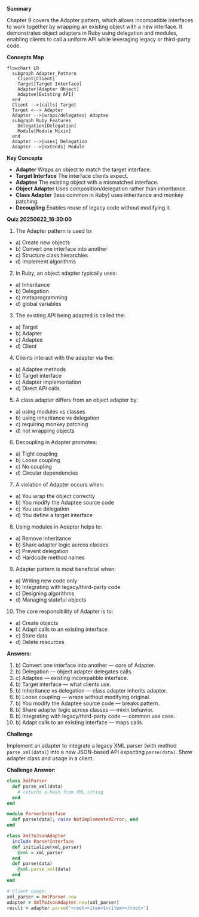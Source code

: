 **Summary**

Chapter 9 covers the Adapter pattern, which allows incompatible interfaces to work together by wrapping an existing object with a new interface. It demonstrates object adapters in Ruby using delegation and modules, enabling clients to call a uniform API while leveraging legacy or third-party code.

**Concepts Map**

```mermaid
flowchart LR
  subgraph Adapter_Pattern
    Client[Client]
    Target[Target Interface]
    Adapter[Adapter Object]
    Adaptee[Existing API]
  end
  Client -->|calls| Target
  Target <--> Adapter
  Adapter -->|wraps/delegates| Adaptee
  subgraph Ruby_Features
    Delegation[Delegation]
    Module[Module Mixin]
  end
  Adapter -->|uses| Delegation
  Adapter -->|extends| Module
```  

**Key Concepts**

* **Adapter** Wraps an object to match the target interface.
* **Target Interface** The interface clients expect.
* **Adaptee** The existing object with a mismatched interface.
* **Object Adapter** Uses composition/delegation rather than inheritance.
* **Class Adapter** (less common in Ruby) uses inheritance and monkey patching.
* **Decoupling** Enables reuse of legacy code without modifying it.

**Quiz 20250622_16:30:00**

1. The Adapter pattern is used to:
- a) Create new objects
- b) Convert one interface into another
- c) Structure class hierarchies
- d) Implement algorithms

2. In Ruby, an object adapter typically uses:
- a) Inheritance
- b) Delegation
- c) metaprogramming
- d) global variables

3. The existing API being adapted is called the:
- a) Target
- b) Adapter
- c) Adaptee
- d) Client

4. Clients interact with the adapter via the:
- a) Adaptee methods
- b) Target interface
- c) Adapter implementation
- d) Direct API calls

5. A class adapter differs from an object adapter by:
- a) using modules vs classes
- b) using inheritance vs delegation
- c) requiring monkey patching
- d) not wrapping objects

6. Decoupling in Adapter promotes:
- a) Tight coupling
- b) Loose coupling
- c) No coupling
- d) Circular dependencies

7. A violation of Adapter occurs when:
- a) You wrap the object correctly
- b) You modify the Adaptee source code
- c) You use delegation
- d) You define a target interface

8. Using modules in Adapter helps to:
- a) Remove inheritance
- b) Share adapter logic across classes
- c) Prevent delegation
- d) Hardcode method names

9. Adapter pattern is most beneficial when:
- a) Writing new code only
- b) Integrating with legacy/third-party code
- c) Designing algorithms
- d) Managing stateful objects

10. The core responsibility of Adapter is to:
- a) Create objects
- b) Adapt calls to an existing interface
- c) Store data
- d) Delete resources

**Answers:**
1. b) Convert one interface into another — core of Adapter.
2. b) Delegation — object adapter delegates calls.
3. c) Adaptee — existing incompatible interface.
4. b) Target interface — what clients use.
5. b) Inheritance vs delegation — class adapter inherits adaptor.
6. b) Loose coupling — wraps without modifying original.
7. b) You modify the Adaptee source code — breaks pattern.
8. b) Share adapter logic across classes — mixin behavior.
9. b) Integrating with legacy/third-party code — common use case.
10. b) Adapt calls to an existing interface — maps calls.

**Challenge**

Implement an adapter to integrate a legacy XML parser (with method `parse_xml(data)`) into a new JSON-based API expecting `parse(data)`. Show adapter class and usage in a client.

**Challenge Answer:**
```ruby
class XmlParser
  def parse_xml(data)
    # returns a Hash from XML string
  end
end

module ParserInterface
  def parse(data); raise NotImplementedError; end
end

class XmlToJsonAdapter
  include ParserInterface
  def initialize(xml_parser)
    @xml = xml_parser
  end
  def parse(data)
    @xml.parse_xml(data)
  end
end

# Client usage:
xml_parser = XmlParser.new
adapter = XmlToJsonAdapter.new(xml_parser)
result = adapter.parse('<root><item>1</item></root>')
```